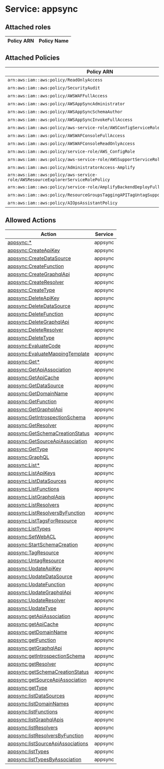 # Service: appsync

## Attached roles

| Policy ARN | Policy Name |
|------------|-------------|
## Attached Policies

| Policy ARN | Policy Name |
|------------|-------------|
| `arn:aws:iam::aws:policy/ReadOnlyAccess` | [ReadOnlyAccess](../policies.md#readonlyaccess) |
| `arn:aws:iam::aws:policy/SecurityAudit` | [SecurityAudit](../policies.md#securityaudit) |
| `arn:aws:iam::aws:policy/AWSWAFFullAccess` | [AWSWAFFullAccess](../policies.md#awswaffullaccess) |
| `arn:aws:iam::aws:policy/AWSAppSyncAdministrator` | [AWSAppSyncAdministrator](../policies.md#awsappsyncadministrator) |
| `arn:aws:iam::aws:policy/AWSAppSyncSchemaAuthor` | [AWSAppSyncSchemaAuthor](../policies.md#awsappsyncschemaauthor) |
| `arn:aws:iam::aws:policy/AWSAppSyncInvokeFullAccess` | [AWSAppSyncInvokeFullAccess](../policies.md#awsappsyncinvokefullaccess) |
| `arn:aws:iam::aws:policy/aws-service-role/AWSConfigServiceRolePolicy` | [AWSConfigServiceRolePolicy](../policies.md#awsconfigservicerolepolicy) |
| `arn:aws:iam::aws:policy/AWSWAFConsoleFullAccess` | [AWSWAFConsoleFullAccess](../policies.md#awswafconsolefullaccess) |
| `arn:aws:iam::aws:policy/AWSWAFConsoleReadOnlyAccess` | [AWSWAFConsoleReadOnlyAccess](../policies.md#awswafconsolereadonlyaccess) |
| `arn:aws:iam::aws:policy/service-role/AWS_ConfigRole` | [AWS_ConfigRole](../policies.md#aws_configrole) |
| `arn:aws:iam::aws:policy/aws-service-role/AWSSupportServiceRolePolicy` | [AWSSupportServiceRolePolicy](../policies.md#awssupportservicerolepolicy) |
| `arn:aws:iam::aws:policy/AdministratorAccess-Amplify` | [AdministratorAccess-Amplify](../policies.md#administratoraccess-amplify) |
| `arn:aws:iam::aws:policy/aws-service-role/AWSResourceExplorerServiceRolePolicy` | [AWSResourceExplorerServiceRolePolicy](../policies.md#awsresourceexplorerservicerolepolicy) |
| `arn:aws:iam::aws:policy/service-role/AmplifyBackendDeployFullAccess` | [AmplifyBackendDeployFullAccess](../policies.md#amplifybackenddeployfullaccess) |
| `arn:aws:iam::aws:policy/ResourceGroupsTaggingAPITagUntagSupportedResources` | [ResourceGroupsTaggingAPITagUntagSupportedResources](../policies.md#resourcegroupstaggingapitaguntagsupportedresources) |
| `arn:aws:iam::aws:policy/AIOpsAssistantPolicy` | [AIOpsAssistantPolicy](../policies.md#aiopsassistantpolicy) |

## Allowed Actions

| Action | Service |
|--------|---------|
| [appsync:*](../actions.md#appsync:all) | appsync |
| [appsync:CreateApiKey](../actions.md#appsync:createapikey) | appsync |
| [appsync:CreateDataSource](../actions.md#appsync:createdatasource) | appsync |
| [appsync:CreateFunction](../actions.md#appsync:createfunction) | appsync |
| [appsync:CreateGraphqlApi](../actions.md#appsync:creategraphqlapi) | appsync |
| [appsync:CreateResolver](../actions.md#appsync:createresolver) | appsync |
| [appsync:CreateType](../actions.md#appsync:createtype) | appsync |
| [appsync:DeleteApiKey](../actions.md#appsync:deleteapikey) | appsync |
| [appsync:DeleteDataSource](../actions.md#appsync:deletedatasource) | appsync |
| [appsync:DeleteFunction](../actions.md#appsync:deletefunction) | appsync |
| [appsync:DeleteGraphqlApi](../actions.md#appsync:deletegraphqlapi) | appsync |
| [appsync:DeleteResolver](../actions.md#appsync:deleteresolver) | appsync |
| [appsync:DeleteType](../actions.md#appsync:deletetype) | appsync |
| [appsync:EvaluateCode](../actions.md#appsync:evaluatecode) | appsync |
| [appsync:EvaluateMappingTemplate](../actions.md#appsync:evaluatemappingtemplate) | appsync |
| [appsync:Get*](../actions.md#appsync:getall) | appsync |
| [appsync:GetApiAssociation](../actions.md#appsync:getapiassociation) | appsync |
| [appsync:GetApiCache](../actions.md#appsync:getapicache) | appsync |
| [appsync:GetDataSource](../actions.md#appsync:getdatasource) | appsync |
| [appsync:GetDomainName](../actions.md#appsync:getdomainname) | appsync |
| [appsync:GetFunction](../actions.md#appsync:getfunction) | appsync |
| [appsync:GetGraphqlApi](../actions.md#appsync:getgraphqlapi) | appsync |
| [appsync:GetIntrospectionSchema](../actions.md#appsync:getintrospectionschema) | appsync |
| [appsync:GetResolver](../actions.md#appsync:getresolver) | appsync |
| [appsync:GetSchemaCreationStatus](../actions.md#appsync:getschemacreationstatus) | appsync |
| [appsync:GetSourceApiAssociation](../actions.md#appsync:getsourceapiassociation) | appsync |
| [appsync:GetType](../actions.md#appsync:gettype) | appsync |
| [appsync:GraphQL](../actions.md#appsync:graphql) | appsync |
| [appsync:List*](../actions.md#appsync:listall) | appsync |
| [appsync:ListApiKeys](../actions.md#appsync:listapikeys) | appsync |
| [appsync:ListDataSources](../actions.md#appsync:listdatasources) | appsync |
| [appsync:ListFunctions](../actions.md#appsync:listfunctions) | appsync |
| [appsync:ListGraphqlApis](../actions.md#appsync:listgraphqlapis) | appsync |
| [appsync:ListResolvers](../actions.md#appsync:listresolvers) | appsync |
| [appsync:ListResolversByFunction](../actions.md#appsync:listresolversbyfunction) | appsync |
| [appsync:ListTagsForResource](../actions.md#appsync:listtagsforresource) | appsync |
| [appsync:ListTypes](../actions.md#appsync:listtypes) | appsync |
| [appsync:SetWebACL](../actions.md#appsync:setwebacl) | appsync |
| [appsync:StartSchemaCreation](../actions.md#appsync:startschemacreation) | appsync |
| [appsync:TagResource](../actions.md#appsync:tagresource) | appsync |
| [appsync:UntagResource](../actions.md#appsync:untagresource) | appsync |
| [appsync:UpdateApiKey](../actions.md#appsync:updateapikey) | appsync |
| [appsync:UpdateDataSource](../actions.md#appsync:updatedatasource) | appsync |
| [appsync:UpdateFunction](../actions.md#appsync:updatefunction) | appsync |
| [appsync:UpdateGraphqlApi](../actions.md#appsync:updategraphqlapi) | appsync |
| [appsync:UpdateResolver](../actions.md#appsync:updateresolver) | appsync |
| [appsync:UpdateType](../actions.md#appsync:updatetype) | appsync |
| [appsync:getApiAssociation](../actions.md#appsync:getapiassociation) | appsync |
| [appsync:getApiCache](../actions.md#appsync:getapicache) | appsync |
| [appsync:getDomainName](../actions.md#appsync:getdomainname) | appsync |
| [appsync:getFunction](../actions.md#appsync:getfunction) | appsync |
| [appsync:getGraphqlApi](../actions.md#appsync:getgraphqlapi) | appsync |
| [appsync:getIntrospectionSchema](../actions.md#appsync:getintrospectionschema) | appsync |
| [appsync:getResolver](../actions.md#appsync:getresolver) | appsync |
| [appsync:getSchemaCreationStatus](../actions.md#appsync:getschemacreationstatus) | appsync |
| [appsync:getSourceApiAssociation](../actions.md#appsync:getsourceapiassociation) | appsync |
| [appsync:getType](../actions.md#appsync:gettype) | appsync |
| [appsync:listDataSources](../actions.md#appsync:listdatasources) | appsync |
| [appsync:listDomainNames](../actions.md#appsync:listdomainnames) | appsync |
| [appsync:listFunctions](../actions.md#appsync:listfunctions) | appsync |
| [appsync:listGraphqlApis](../actions.md#appsync:listgraphqlapis) | appsync |
| [appsync:listResolvers](../actions.md#appsync:listresolvers) | appsync |
| [appsync:listResolversByFunction](../actions.md#appsync:listresolversbyfunction) | appsync |
| [appsync:listSourceApiAssociations](../actions.md#appsync:listsourceapiassociations) | appsync |
| [appsync:listTypes](../actions.md#appsync:listtypes) | appsync |
| [appsync:listTypesByAssociation](../actions.md#appsync:listtypesbyassociation) | appsync |